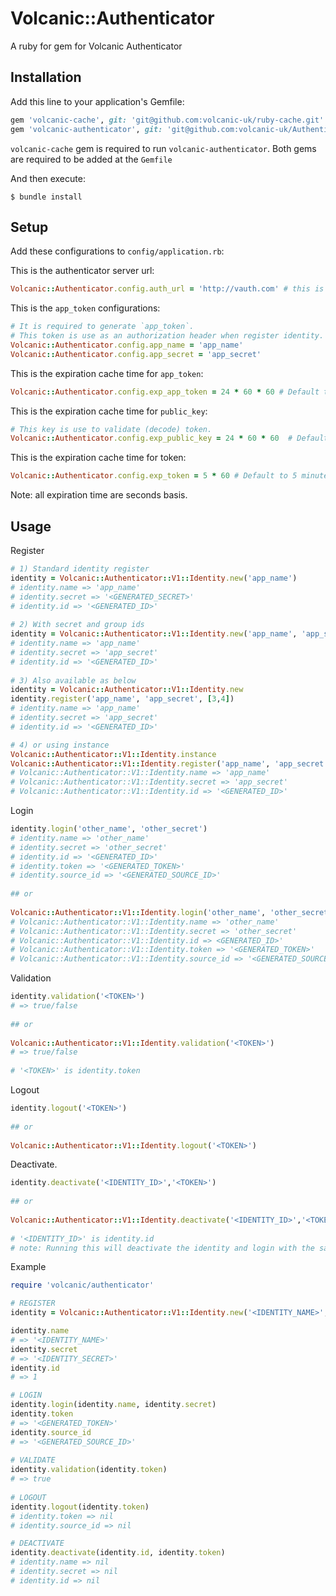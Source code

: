 # Volcanic::Authenticator

A ruby for gem for Volcanic Authenticator

## Installation

Add this line to your application's Gemfile:


```ruby
gem 'volcanic-cache', git: 'git@github.com:volcanic-uk/ruby-cache.git'
gem 'volcanic-authenticator', git: 'git@github.com:volcanic-uk/Authenticator-ruby-gem.git'
```
`volcanic-cache` gem is required to run `volcanic-authenticator`. Both gems are required to be added at the `Gemfile`

And then execute:

    $ bundle install
    
## Setup

Add these configurations to `config/application.rb`:

This is the authenticator server url:
```ruby
Volcanic::Authenticator.config.auth_url = 'http://vauth.com' # this is required
```
This is the `app_token` configurations:
```ruby
# It is required to generate `app_token`. 
# This token is use as an authorization header when register identity. 
Volcanic::Authenticator.config.app_name = 'app_name'
Volcanic::Authenticator.config.app_secret = 'app_secret' 
```

This is the expiration cache time for `app_token`: 
```ruby
Volcanic::Authenticator.config.exp_app_token = 24 * 60 * 60 # Default to 1 day.
```

This is the expiration cache time for `public_key`: 
```ruby
# This key is use to validate (decode) token.
Volcanic::Authenticator.config.exp_public_key = 24 * 60 * 60  # Default to 1 day. 
```

This is the expiration cache time for token:
```ruby
Volcanic::Authenticator.config.exp_token = 5 * 60 # Default to 5 minutes
```
Note: all expiration time are seconds basis.

## Usage

Register
```ruby
# 1) Standard identity register
identity = Volcanic::Authenticator::V1::Identity.new('app_name')
# identity.name => 'app_name'
# identity.secret => '<GENERATED_SECRET>'
# identity.id => '<GENERATED_ID>' 
 
# 2) With secret and group ids
identity = Volcanic::Authenticator::V1::Identity.new('app_name', 'app_secret', [1,2])
# identity.name => 'app_name'
# identity.secret => 'app_secret'
# identity.id => '<GENERATED_ID>'   
  
# 3) Also available as below
identity = Volcanic::Authenticator::V1::Identity.new
identity.register('app_name', 'app_secret', [3,4])
# identity.name => 'app_name'
# identity.secret => 'app_secret'
# identity.id => '<GENERATED_ID>'

# 4) or using instance 
Volcanic::Authenticator::V1::Identity.instance
Volcanic::Authenticator::V1::Identity.register('app_name', 'app_secret', [3,4])
# Volcanic::Authenticator::V1::Identity.name => 'app_name'
# Volcanic::Authenticator::V1::Identity.secret => 'app_secret'
# Volcanic::Authenticator::V1::Identity.id => '<GENERATED_ID>'  
```
    
   
Login
```ruby
identity.login('other_name', 'other_secret')
# identity.name => 'other_name'
# identity.secret => 'other_secret'
# identity.id => '<GENERATED_ID>' 
# identity.token => '<GENERATED_TOKEN>'
# identity.source_id => '<GENERATED_SOURCE_ID>'
 
## or
 
Volcanic::Authenticator::V1::Identity.login('other_name', 'other_secret')
# Volcanic::Authenticator::V1::Identity.name => 'other_name'
# Volcanic::Authenticator::V1::Identity.secret => 'other_secret'
# Volcanic::Authenticator::V1::Identity.id => <GENERATED_ID>'
# Volcanic::Authenticator::V1::Identity.token => '<GENERATED_TOKEN>'
# Volcanic::Authenticator::V1::Identity.source_id => '<GENERATED_SOURCE_ID>'
```
Validation
```ruby
identity.validation('<TOKEN>')
# => true/false
 
## or
 
Volcanic::Authenticator::V1::Identity.validation('<TOKEN>')
# => true/false
 
# '<TOKEN>' is identity.token 
```
Logout 
```ruby
identity.logout('<TOKEN>')
 
## or
  
Volcanic::Authenticator::V1::Identity.logout('<TOKEN>')
```  
Deactivate. 
```ruby
identity.deactivate('<IDENTITY_ID>','<TOKEN>')
 
## or
  
Volcanic::Authenticator::V1::Identity.deactivate('<IDENTITY_ID>','<TOKEN>')
 
# '<IDENTITY_ID>' is identity.id 
# note: Running this will deactivate the identity and login with the same identity (name and secret) will return an error.
``` 
 
Example
```ruby
require 'volcanic/authenticator'

# REGISTER
identity = Volcanic::Authenticator::V1::Identity.new('<IDENTITY_NAME>','<IDENTITY_SECRET')

identity.name
# => '<IDENTITY_NAME>' 
identity.secret 
# => '<IDENTITY_SECRET>'
identity.id 
# => 1

# LOGIN 
identity.login(identity.name, identity.secret)
identity.token
# => '<GENERATED_TOKEN>'
identity.source_id
# => '<GENERATED_SOURCE_ID>'
 
# VALIDATE
identity.validation(identity.token)
# => true
 
# LOGOUT
identity.logout(identity.token)
# identity.token => nil
# identity.source_id => nil

# DEACTIVATE
identity.deactivate(identity.id, identity.token)
# identity.name => nil
# identity.secret => nil
# identity.id => nil
 
 
```